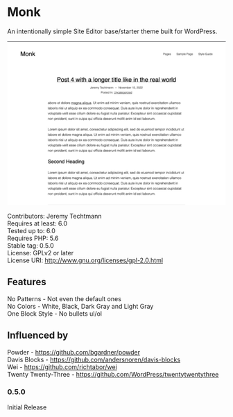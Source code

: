 
# Monk

An intentionally simple Site Editor base/starter theme built for WordPress.

![Screenshot of the Monk Theme homepage](screenshot.jpg)

Contributors: Jeremy Techtmann<br>
Requires at least: 6.0<br>
Tested up to: 6.0<br>
Requires PHP: 5.6<br>
Stable tag: 0.5.0<br>
License: GPLv2 or later<br>
License URI: http://www.gnu.org/licenses/gpl-2.0.html

## Features
No Patterns - Not even the default ones<br>
No Colors - White, Black, Dark Gray and Light Gray<br>
One Block Style - No bullets ul/ol

## Influenced by
Powder - https://github.com/bgardner/powder<br>
Davis Blocks - https://github.com/andersnoren/davis-blocks<br>
Wei - https://github.com/richtabor/wei<br>
Twenty Twenty-Three - https://github.com/WordPress/twentytwentythree<br>

### 0.5.0

Initial Release